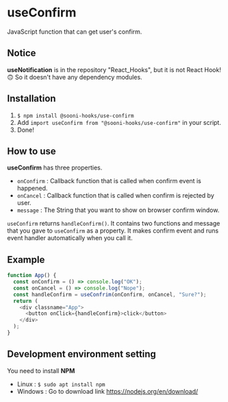 # useConfirm
JavaScript function that can get user's confirm.

## Notice
**useNotification** is in the repository "React_Hooks", but it is not React Hook!🙃 So it doesn't have any dependency modules.

## Installation
1. `$ npm install @sooni-hooks/use-confirm`
2. Add `import useConfirm from "@sooni-hooks/use-confirm"` in your script.
3. Done!

## How to use
**useConfirm** has three properties.
- `onConfirm` : Callback function that is called when confirm event is happened.
- `onCancel` : Callback function that is called when confirm is rejected by user.
- `message` : The String that you want to show on browser confirm window.

`useConfirm` returns `handleConfirm()`. It contains two functions and message that you gave to `useConfirm` as a property. It makes confirm event and runs event handler automatically when you call it.

## Example
```js
function App() {
  const onConfirm = () => console.log("OK");
  const onCancel = () => console.log("Nope");
  const handleConfirm = useConfrim(onConfirm, onCancel, "Sure?");
  return (
    <div classname="App">
      <button onClick={handleConfirm}>click</button>
    </div>
  );
}
```

## Development environment setting

You need to install **NPM**
- Linux : `$ sudo apt install npm`
- Windows : Go to download link https://nodejs.org/en/download/